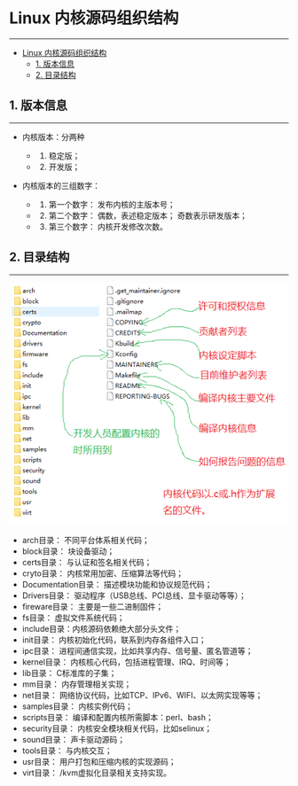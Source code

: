 # Linux 内核源码组织结构

------------------

- [Linux 内核源码组织结构](#linux-内核源码组织结构)
  - [1. 版本信息](#1-版本信息)
  - [2. 目录结构](#2-目录结构)

## 1. 版本信息

------------------

- 内核版本：分两种
  - 1. 稳定版；
  - 2. 开发版；

- 内核版本的三组数字：
  - 1. 第一个数字： 发布内核的主版本号；
  - 2. 第二个数字： 偶数，表述稳定版本； 奇数表示研发版本；
  - 3. 第三个数字： 内核开发修改次数。

## 2. 目录结构

------------------

![linux 目录结构](./images/linux_source_tree.png)

- arch目录： 不同平台体系相关代码；
- block目录： 块设备驱动；
- certs目录： 与认证和签名相关代码；
- cryto目录： 内核常用加密、压缩算法等代码；
- Documentation目录： 描述模块功能和协议规范代码；
- Drivers目录： 驱动程序（USB总线、PCI总线、显卡驱动等等）；
- fireware目录： 主要是一些二进制固件；
- fs目录： 虚拟文件系统代码；
- include目录：内核源码依赖绝大部分头文件；
- init目录： 内核初始化代码，联系到内存各组件入口；
- ipc目录： 进程间通信实现，比如共享内存、信号量、匿名管道等；
- kernel目录： 内核核心代码，包括进程管理、IRQ、时间等；
- lib目录： C标准库的子集；
- mm目录： 内存管理相关实现；
- net目录： 网络协议代码，比如TCP、IPv6、WIFI、以太网实现等等；
- samples目录： 内核实例代码；
- scripts目录： 编译和配置内核所需脚本：perl、bash；
- security目录： 内核安全模块相关代码，比如selinux；
- sound目录： 声卡驱动源码；
- tools目录： 与内核交互；
- usr目录： 用户打包和压缩内核的实现源码；
- virt目录： /kvm虚拟化目录相关支持实现。
